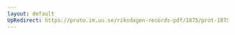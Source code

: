 ```yaml
---
layout: default
UpRedirect: https://pruto.im.uu.se/riksdagen-records-pdf/1875/prot-1875--fk--002/prot-1875--fk--002_002.pdf
---
```

